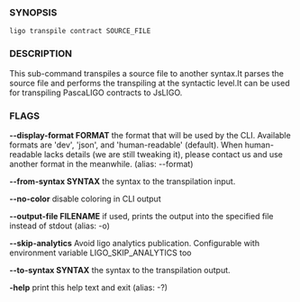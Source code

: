 
### SYNOPSIS
```
ligo transpile contract SOURCE_FILE
```

### DESCRIPTION
This sub-command transpiles a source file to another syntax.It parses the source file and performs the transpiling at the syntactic level.It can be used for transpiling PascaLIGO contracts to JsLIGO.

### FLAGS
**--display-format FORMAT**
the format that will be used by the CLI. Available formats are 'dev', 'json', and 'human-readable' (default). When human-readable lacks details (we are still tweaking it), please contact us and use another format in the meanwhile. (alias: --format)

**--from-syntax SYNTAX**
the syntax to the transpilation input.

**--no-color**
disable coloring in CLI output

**--output-file FILENAME**
if used, prints the output into the specified file instead of stdout (alias: -o)

**--skip-analytics**
Avoid ligo analytics publication. Configurable with environment variable LIGO_SKIP_ANALYTICS too

**--to-syntax SYNTAX**
the syntax to the transpilation output.

**-help**
print this help text and exit (alias: -?)


